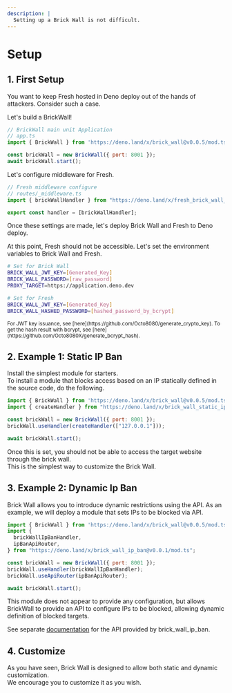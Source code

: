 ```yaml
---
description: |
  Setting up a Brick Wall is not difficult.
---
```


# Setup

## 1. First Setup

You want to keep Fresh hosted in Deno deploy out of the hands of attackers. Consider such a case.

Let's build a BrickWall!

```js
// BrickWall main unit Application
// app.ts
import { BrickWall } from 'https://deno.land/x/brick_wall@v0.0.5/mod.ts';

const brickWall = new BrickWall({ port: 8001 });
await brickWall.start();
```

Let's configure middleware for Fresh.

```js
// Fresh middleware configure 
// routes/_middleware.ts
import { brickWallHandler } from "https://deno.land/x/fresh_brick_wall_middleware@v0.0.6/mod.ts";

export const handler = [brickWallHandler];
```

Once these settings are made, let's deploy Brick Wall and Fresh to Deno deploy.

At this point, Fresh should not be accessible.
Let's set the environment variables to Brick Wall and Fresh.

```sh
# Set for Brick Wall
BRICK_WALL_JWT_KEY=[Generated_Key]
BRICK_WALL_PASSWORD=[raw_password]
PROXY_TARGET=https://application.deno.dev
```


```bash
# Set for Fresh
BRICK_WALL_JWT_KEY=[Generated_Key]
BRICK_WALL_HASHED_PASSWORD=[hashed_password_by_bcrypt]
```

<small>
For JWT key issuance, see [here](https://github.com/Octo8080/generate_crypto_key).  
To get the hash result with bcrypt, see [here](https://github.com/Octo8080X/generate_bcrypt_hash).
</small>

## 2. Example 1: Static IP Ban

Install the simplest module for starters.  
To install a module that blocks access based on an IP statically defined in the source code, do the following.

```js
import { BrickWall } from 'https://deno.land/x/brick_wall@v0.0.5/mod.ts';
import { createHandler } from "https://deno.land/x/brick_wall_static_ip_ban@v0.0.1/mod.ts";

const brickWall = new BrickWall({ port: 8001 });
brickWall.useHandler(createHandler(["127.0.0.1"]));

await brickWall.start();
```

Once this is set, you should not be able to access the target website through the brick wall.  
This is the simplest way to customize the Brick Wall.


## 3. Example 2: Dynamic Ip Ban

Brick Wall allows you to introduce dynamic restrictions using the API.
As an example, we will deploy a module that sets IPs to be blocked via API.

```js
import { BrickWall } from 'https://deno.land/x/brick_wall@v0.0.5/mod.ts';
import {
  brickWallIpBanHandler,
  ipBanApiRouter,
} from "https://deno.land/x/brick_wall_ip_ban@v0.0.1/mod.ts";

const brickWall = new BrickWall({ port: 8001 });
brickWall.useHandler(brickWallIpBanHandler);
brickWall.useApiRouter(ipBanApiRouter);

await brickWall.start();
```

This module does not appear to provide any configuration, but allows BrickWall to provide an API to configure IPs to be blocked, allowing dynamic definition of blocked targets.

See separate [documentation](/modules/brick_wall_ip_ban ) for the API provided by brick_wall_ip_ban.


## 4. Customize

As you have seen, Brick Wall is designed to allow both static and dynamic customization.  
We encourage you to customize it as you wish.